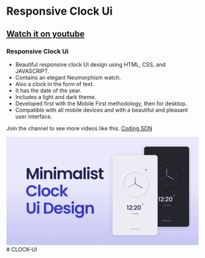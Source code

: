 # Responsive Clock Ui
## [Watch it on youtube](https://www.youtube.com/channel/UCAMqPSYvnpmnsFYBjdDrDuQ)
### Responsive Clock Ui

- Beautiful responsive clock UI design using HTML, CSS, and JAVASCRIPT.
- Contains an elegant Neumorphism watch.
- Also a clock in the form of text.
- It has the date of the year.
- Includes a light and dark theme.
- Developed first with the Mobile First methodology, then for desktop.
- Compatible with all mobile devices and with a beautiful and pleasant user interface.

Join the channel to see more videos like this. [Coding SDN](https://www.youtube.com/channel/UCAMqPSYvnpmnsFYBjdDrDuQ)

![Clock ui](/preview.png)# CLOCK-UI
